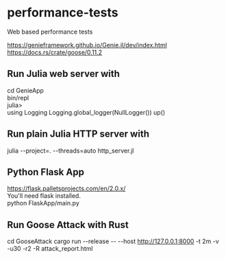 # performance-tests
Web based performance tests

https://genieframework.github.io/Genie.jl/dev/index.html  
https://docs.rs/crate/goose/0.11.2

## Run Julia web server with

cd GenieApp  
bin/repl  
julia>  
using Logging
Logging.global_logger(NullLogger())
up()

## Run plain Julia HTTP server with

julia --project=. --threads=auto http_server.jl

## Python Flask App

https://flask.palletsprojects.com/en/2.0.x/  
You'll need flask installed.  
python FlaskApp/main.py  


## Run Goose Attack with Rust

cd GooseAttack
cargo run --release -- --host http://127.0.0.1:8000 -t 2m -v -u30 -r2 -R attack_report.html
